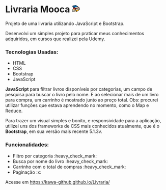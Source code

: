 # Livraria Mooca <img src="imgs/pilha-de-livros_24px.png">

Projeto de uma livraria utilizando JavaScript e Bootstrap.

<p> Desenvolvi um simples projeto para praticar meus conhecimentos adquiridos, em cursos que realizei pela Udemy. </p>
<div>

  <h3> Tecnologias Usadas: </h3>
<ul>
  <li>HTML</li>
  <li>CSS</li>
  <li>Bootstrap</li>
  <li>JavaScript</li>
</ul>
  
  <p>
    <b> JavaScript </b> para filtrar livros disponíveis por categorias, um campo de pesquisa para buscar o livro pelo nome. E ao selecionar mais de um livro para compra,
    um carrinho é mostrado junto ao preço total. Obs: procurei utilizar funções que estava aprendendo no momento, como o Map e Reduce.
  </p>
  
  <p>
      Para trazer um visual simples e bonito, e responsividade para a aplicação, utilizei uns dos frameworks de CSS mais conhecidos atualmente,
      que é o <b>Bootstrap</b>, em sua versão mais recente 5.1.3v.
  </p>
  
</div>
<h3> Funcionalidades: </h3>
<ul>
  <li> Filtro por categoria :heavy_check_mark: </li>
  <li> Busca por nome do livro :heavy_check_mark:</li>
  <li> Carrinho com o total de compras :heavy_check_mark:</li>
  <li>Paginação :x:</li>
</ul>
<s></s>

Acesse em https://kawa-github.github.io/Livraria/
